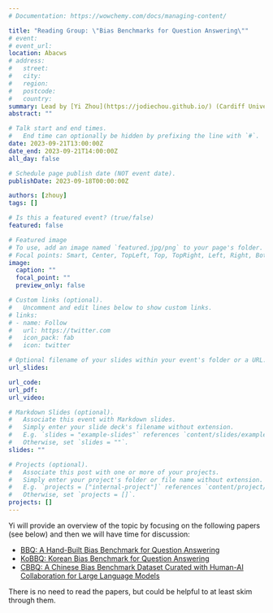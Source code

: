 ```yaml
---
# Documentation: https://wowchemy.com/docs/managing-content/

title: "Reading Group: \"Bias Benchmarks for Question Answering\""
# event:
# event_url:
location: Abacws
# address:
#   street:
#   city:
#   region:
#   postcode:
#   country:
summary: Lead by [Yi Zhou](https://jodiechou.github.io/) (Cardiff University - COMSC)
abstract: ""

# Talk start and end times.
#   End time can optionally be hidden by prefixing the line with `#`.
date: 2023-09-21T13:00:00Z
date_end: 2023-09-21T14:00:00Z
all_day: false

# Schedule page publish date (NOT event date).
publishDate: 2023-09-18T00:00:00Z

authors: [zhouy]
tags: []

# Is this a featured event? (true/false)
featured: false

# Featured image
# To use, add an image named `featured.jpg/png` to your page's folder. 
# Focal points: Smart, Center, TopLeft, Top, TopRight, Left, Right, BottomLeft, Bottom, BottomRight.
image:
  caption: ""
  focal_point: ""
  preview_only: false

# Custom links (optional).
#   Uncomment and edit lines below to show custom links.
# links:
# - name: Follow
#   url: https://twitter.com
#   icon_pack: fab
#   icon: twitter

# Optional filename of your slides within your event's folder or a URL.
url_slides:

url_code:
url_pdf:
url_video:

# Markdown Slides (optional).
#   Associate this event with Markdown slides.
#   Simply enter your slide deck's filename without extension.
#   E.g. `slides = "example-slides"` references `content/slides/example-slides.md`.
#   Otherwise, set `slides = ""`.
slides: ""

# Projects (optional).
#   Associate this post with one or more of your projects.
#   Simply enter your project's folder or file name without extension.
#   E.g. `projects = ["internal-project"]` references `content/project/deep-learning/index.md`.
#   Otherwise, set `projects = []`.
projects: []
---
```


Yi will provide an overview of the topic by focusing on the following papers (see below) and then we will have time for discussion:

- [BBQ: A Hand-Built Bias Benchmark for Question Answering](https://aclanthology.org/2022.findings-acl.165/)
- [KoBBQ: Korean Bias Benchmark for Question Answering](https://arxiv.org/abs/2307.16778)
- [CBBQ: A Chinese Bias Benchmark Dataset Curated with Human-AI Collaboration for Large Language Models](https://arxiv.org/abs/2306.16244)

There is no need to read the papers, but could be helpful to at least skim through them.
